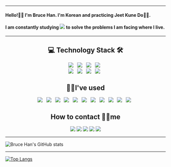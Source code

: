 <hr>
<h4>Hello!🙋‍♂️ I'm Bruce Han. I'm Korean and practicing Jeet Kune Do🥋🥊.</h4>
  <p>
    <h4>I am constantly studying <img src="https://img.shields.io/badge/Spring-6DB33F?style=flat-square&logo=Spring&logoColor=white"/> to solve the problems I am facing where I live.</h4>
  </p>
<hr>
<h2 align="center"><b>💻 Technology Stack 🛠</b></h2>

<p>
  <div align="center">
    <div>
      <img src="https://img.shields.io/badge/Java-007396?style=for-the-badge&logo=Java&logoColor=white"/></a> &nbsp
      <img src="https://img.shields.io/badge/Spring-6DB33F?style=for-the-badge&logo=Spring&logoColor=white"/></a> &nbsp
      <img src="https://img.shields.io/badge/Spring%20Boot-6DB33F?style=for-the-badge&logo=SpringBoot&logoColor=white"/></a> &nbsp
      <img src="https://img.shields.io/badge/JUnit5-25A162?style=flat-square&logo=JUnit5&logoColor=white"/></a> &nbsp
    </div>
  </div>
  <div align="center">
    <div>
      <img src="https://img.shields.io/badge/Bootstrap-7952B3?style=flat-square&logo=Bootstrap&logoColor=white"/></a> &nbsp
      <img src="https://img.shields.io/badge/JavaScript-F7DF1E?style=flat-square&logo=JavaScript&logoColor=black"/></a> &nbsp
      <img src="https://img.shields.io/badge/Node.js-339933?style=flat-square&logo=Node.js&logoColor=white"/></a> &nbsp
      <img src="https://img.shields.io/badge/Express-000000?style=flat-square&logo=Express&logoColor=white"/></a> &nbsp
    </div>
  </div>
</p>

<h2 align="center"><b>👨‍💻I've used</b></h2>
<p align="center">
  <img src="https://img.shields.io/badge/MySQL-4479A1?style=flat-square&logo=MySQL&logoColor=black"/></a> &nbsp
  <img src="https://img.shields.io/badge/MariaDB-003545?style=flat-square&logo=MariaDB&logoColor=black"/></a> &nbsp
  <img src="https://img.shields.io/badge/Oracle-F80000?style=flat-square&logo=Oracle&logoColor=black"/></a> &nbsp
  <img src="https://img.shields.io/badge/MongoDB-47A248?style=flat-square&logo=MongoDB&logoColor=black"/></a> &nbsp
  <img src="https://img.shields.io/badge/Gradle-02303A?style=flat-square&logo=Gradle&logoColor=black"/></a> &nbsp
  <img src="https://img.shields.io/badge/Maven-C71A36?style=flat-square&logo=ApacheMaven&logoColor=black"/></a> &nbsp
  <img src="https://img.shields.io/badge/Thymeleaf-005F0F?style=flat-square&logo=Thymeleaf&logoColor=black"/></a> &nbsp
  <img src="https://img.shields.io/badge/Mustache-981E32?style=flat-square&logo=Mustache&logoColor=black"/></a> &nbsp
  <img src="https://img.shields.io/badge/Sequelize-52B0E7?style=flat-square&logo=Sequelize&logoColor=black"/></a> &nbsp
  <img src="https://img.shields.io/badge/Travis%20CI-3EAAAF?style=flat-square&logo=Travis%20CI&logoColor=black"/></a> &nbsp
  <img src="https://img.shields.io/badge/Amazon%20AWS-232F3E?style=flat-square&logo=Amazon%20AWS&logoColor=black"/></a> &nbsp
</p>

<h2 align="center"><b>How to contact 🙋‍♂️me</b></h2>
<p align="center">
  <a href="mailto:intrager@naver.com"><img src="https://img.shields.io/badge/Naver%20mail-03C75A?style=flat-square&logo=Naver&logoColor=white"/></a>
  <a href="mailto:intragerhan@gmail.com"><img src="https://img.shields.io/badge/Gmail-EA4335?style=flat-square&logo=Gmail&logoColor=white"/></a>
  <a href="https://velog.io/@brucehan"><img src="https://img.shields.io/badge/Velog-20C997?style=flat-square&logo=Velog&logoColor=white"/></a>
  <a href="https://www.facebook.com/hanjeongsoo"><img src="https://img.shields.io/badge/Facebook-1877F2?style=flat-square&logo=Facebook&logoColor=white"/></a>
<!--   <a href="https://brucehan.tistory.com/"><img src="https://img.shields.io/badge/Tistory-181A1D?style=flat-square&logo=Tistory&logoColor=white"/></a>
  <a href="https://brunch.co.kr/@3e8a6ea6e0604ba"><img src="https://img.shields.io/badge/Brunch-343434?style=flat-square&logo=Brunch&logoColor=white"/></a> -->
  <a href="https://www.instagram.com/bruce_h_/"><img src="https://img.shields.io/badge/Instagram-E4405F?style=flat-square&logo=Instagram&logoColor=white"/></a>
</p>
<hr>
<!-- <h2 align="center"><b>ETC</b></h2>
<p align="center">
  <img src="https://img.shields.io/badge/Linux-FCC624?style=flat-square&logo=Linux&logoColor=black"/></a> &nbsp
  <img src="https://img.shields.io/badge/Ubuntu-E95420?style=flat-square&logo=Ubuntu&logoColor=black"/></a> &nbsp
  <img src="https://img.shields.io/badge/Apache-D22128?style=flat-square&logo=Apache&logoColor=black"/></a> &nbsp
  <img src="https://img.shields.io/badge/Apache%20Tomcat-F8DC75?style=flat-square&logo=ApacheTomcat&logoColor=black"/></a> &nbsp
</p> -->
<!-- <h3 align="center"><b>CI / CD & Cloud</b></h3> 
<p align="center">
  <img src="https://img.shields.io/badge/Travis%20CI-3EAAAF?style=flat-square&logo=Travis%20CI&logoColor=black"/></a> &nbsp
  <img src="https://img.shields.io/badge/Amazon%20AWS-232F3E?style=flat-square&logo=Amazon%20AWS&logoColor=black"/></a> &nbsp
<!-- </p>
<h3 align="center"><b>Collaboration Tools</b></h3>
<p align="center"> 
  <img src="https://img.shields.io/badge/Git-F05032?style=flat-square&logo=Git&logoColor=black"/></a> &nbsp
  <img src="https://img.shields.io/badge/GitHub-181717?style=flat-square&logo=GitHub&logoColor=white"/></a> &nbsp
  <img src="https://img.shields.io/badge/Bitbucket-0052CC?style=flat-square&logo=Bitbucket&logoColor=black"/></a> &nbsp
  <img src="https://img.shields.io/badge/Sourcetree-0052CC?style=flat-square&logo=Sourcetree&logoColor=black"/></a> &nbsp
  <img src="https://img.shields.io/badge/Swagger-85EA2D?style=flat-square&logo=Swagger&logoColor=black"/></a> &nbsp
</p> -->


![Bruce Han's GitHub stats](https://github-readme-stats.vercel.app/api?username=intrager&show_icons=true&theme=radical&include_all_commits=false)

<hr>

[![Top Langs](https://github-readme-stats.vercel.app/api/top-langs/?username=intrager&hide=PHP,HTML,CSS,EJS,SCSS,PUG&layout=compact)](https://github.com/intrager/github-readme-stats)
